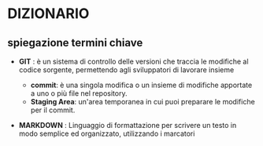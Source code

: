 <!-- @format -->

# DIZIONARIO

## spiegazione termini chiave

- **GIT** : è un sistema di controllo delle versioni che traccia le modifiche al codice sorgente, permettendo agli sviluppatori di lavorare insieme

  - **commit**: è una singola modifica o un insieme di modifiche apportate a uno o più file nel repository.
  - **Staging Area**:
    un'area temporanea in cui puoi preparare le modifiche per il commit.

- **MARKDOWN** : Linguaggio di formattazione per scrivere un testo in modo semplice ed organizzato, utilizzando i marcatori
